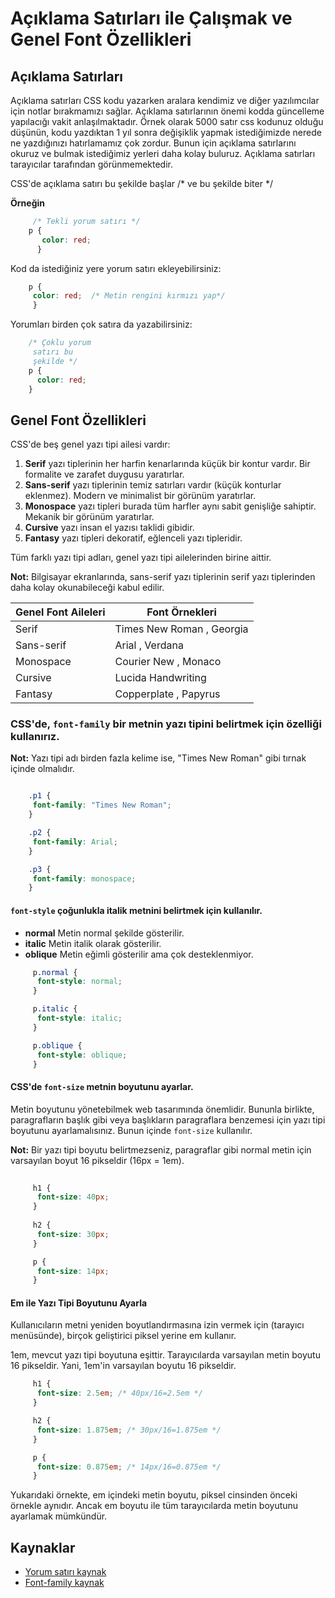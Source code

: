 # Açıklama Satırları ile Çalışmak ve Genel Font Özellikleri

##  Açıklama Satırları
Açıklama satırları CSS kodu yazarken aralara kendimiz ve diğer yazılımcılar için notlar bırakmamızı sağlar. Açıklama satırlarının önemi kodda güncelleme yapılacığı vakit anlaşılmaktadır. Örnek olarak 5000 satır css kodunuz olduğu düşünün, kodu yazdıktan 1 yıl sonra değişiklik yapmak istediğimizde nerede ne yazdığınızı hatırlamamız çok zordur. Bunun için açıklama satırlarını okuruz ve bulmak istediğimiz yerleri daha kolay buluruz. Açıklama satırları tarayıcılar tarafından görünmemektedir.

CSS'de açıklama satırı bu şekilde başlar /* ve bu şekilde biter */

**Örneğin**

```css
     /* Tekli yorum satırı */
    p {
       color: red;
      }
```

Kod da istediğiniz yere yorum satırı ekleyebilirsiniz: 

```css
    p {
     color: red;  /* Metin rengini kırmızı yap*/
     }
```
Yorumları birden çok satıra da yazabilirsiniz:

 ```css
     /* Çoklu yorum
      satırı bu 
      şekilde */
     p {
       color: red;
     }
```

## Genel Font Özellikleri
CSS'de beş genel yazı tipi ailesi vardır:
 1. **Serif** yazı tiplerinin her harfin kenarlarında küçük bir kontur vardır. Bir formalite ve zarafet duygusu yaratırlar.
 2. **Sans-serif** yazı tiplerinin temiz satırları vardır (küçük konturlar eklenmez). Modern ve minimalist bir görünüm yaratırlar.
 3. **Monospace** yazı tipleri burada tüm harfler aynı sabit genişliğe sahiptir. Mekanik bir görünüm yaratırlar.
 4. **Cursive** yazı insan el yazısı taklidi gibidir.
 5. **Fantasy** yazı tipleri dekoratif, eğlenceli yazı tipleridir.

Tüm farklı yazı tipi adları, genel yazı tipi ailelerinden birine aittir.

**Not:**
Bilgisayar ekranlarında, sans-serif yazı tiplerinin serif yazı tiplerinden daha kolay okunabileceği kabul edilir.

Genel Font Aileleri | Font Örnekleri
 -- | --
 Serif | Times New Roman , Georgia
 Sans-serif | Arial , Verdana
 Monospace | Courier New , Monaco
 Cursive | Lucida Handwriting
 Fantasy | 	Copperplate , Papyrus

### CSS'de, `font-family` bir metnin yazı tipini belirtmek için özelliği kullanırız.

**Not:**
Yazı tipi adı birden fazla kelime ise, "Times New Roman" gibi tırnak içinde olmalıdır.

 ```css
 
     .p1 {
      font-family: "Times New Roman";
     }

     .p2 {
      font-family: Arial;
     }

     .p3 {
      font-family: monospace;
     }
```

 ####  `font-style` çoğunlukla italik metnini belirtmek için kullanılır.
 - **normal** Metin normal şekilde gösterilir.
 - **italic** Metin italik olarak gösterilir.
 - **oblique** Metin eğimli gösterilir ama çok desteklenmiyor.

```css
     p.normal {
      font-style: normal;
     }

     p.italic {
      font-style: italic;
     }

     p.oblique {
      font-style: oblique;
     }
```

#### CSS'de `font-size` metnin boyutunu ayarlar.
Metin boyutunu yönetebilmek web tasarımında önemlidir. Bununla birlikte, paragrafların başlık gibi veya başlıkların paragraflara benzemesi için yazı tipi boyutunu  ayarlamalısınız. Bunun içinde `font-size` kullanılır. 

**Not:** Bir yazı tipi boyutu belirtmezseniz, paragraflar gibi normal metin için varsayılan boyut 16 pikseldir (16px = 1em).

```css
    
     h1 {
      font-size: 40px;
     }
    
     h2 {
      font-size: 30px;
     }

     p {
      font-size: 14px;
     }
```
#### Em ile Yazı Tipi Boyutunu Ayarla
Kullanıcıların metni yeniden boyutlandırmasına izin vermek için (tarayıcı menüsünde), birçok geliştirici piksel yerine em kullanır.

1em, mevcut yazı tipi boyutuna eşittir. Tarayıcılarda varsayılan metin boyutu 16 pikseldir. Yani, 1em'in varsayılan boyutu 16 pikseldir.

```css
     h1 {
      font-size: 2.5em; /* 40px/16=2.5em */
     }

     h2 {
      font-size: 1.875em; /* 30px/16=1.875em */
     }  

     p {
      font-size: 0.875em; /* 14px/16=0.875em */
     }
```

Yukarıdaki örnekte, em içindeki metin boyutu, piksel cinsinden önceki örnekle aynıdır. Ancak em boyutu ile tüm tarayıcılarda metin boyutunu ayarlamak mümkündür.

## Kaynaklar
- [Yorum satırı kaynak](https://www.w3schools.com/css/css_comments.asp)
- [Font-family kaynak](https://www.w3schools.com/css/css_font.asp)
